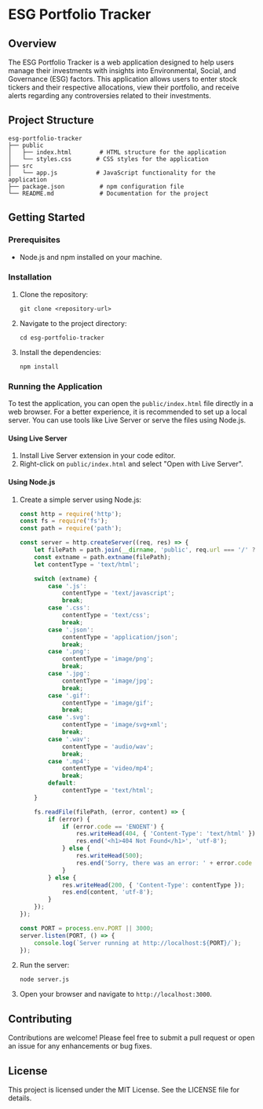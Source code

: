 # ESG Portfolio Tracker

## Overview
The ESG Portfolio Tracker is a web application designed to help users manage their investments with insights into Environmental, Social, and Governance (ESG) factors. This application allows users to enter stock tickers and their respective allocations, view their portfolio, and receive alerts regarding any controversies related to their investments.

## Project Structure
```
esg-portfolio-tracker
├── public
│   ├── index.html        # HTML structure for the application
│   └── styles.css       # CSS styles for the application
├── src
│   └── app.js           # JavaScript functionality for the application
├── package.json          # npm configuration file
└── README.md             # Documentation for the project
```

## Getting Started

### Prerequisites
- Node.js and npm installed on your machine.

### Installation
1. Clone the repository:
   ```
   git clone <repository-url>
   ```
2. Navigate to the project directory:
   ```
   cd esg-portfolio-tracker
   ```
3. Install the dependencies:
   ```
   npm install
   ```

### Running the Application
To test the application, you can open the `public/index.html` file directly in a web browser. For a better experience, it is recommended to set up a local server. You can use tools like Live Server or serve the files using Node.js.

#### Using Live Server
1. Install Live Server extension in your code editor.
2. Right-click on `public/index.html` and select "Open with Live Server".

#### Using Node.js
1. Create a simple server using Node.js:
   ```javascript
   const http = require('http');
   const fs = require('fs');
   const path = require('path');

   const server = http.createServer((req, res) => {
       let filePath = path.join(__dirname, 'public', req.url === '/' ? 'index.html' : req.url);
       const extname = path.extname(filePath);
       let contentType = 'text/html';

       switch (extname) {
           case '.js':
               contentType = 'text/javascript';
               break;
           case '.css':
               contentType = 'text/css';
               break;
           case '.json':
               contentType = 'application/json';
               break;
           case '.png':
               contentType = 'image/png';
               break;
           case '.jpg':
               contentType = 'image/jpg';
               break;
           case '.gif':
               contentType = 'image/gif';
               break;
           case '.svg':
               contentType = 'image/svg+xml';
               break;
           case '.wav':
               contentType = 'audio/wav';
               break;
           case '.mp4':
               contentType = 'video/mp4';
               break;
           default:
               contentType = 'text/html';
       }

       fs.readFile(filePath, (error, content) => {
           if (error) {
               if (error.code == 'ENOENT') {
                   res.writeHead(404, { 'Content-Type': 'text/html' });
                   res.end('<h1>404 Not Found</h1>', 'utf-8');
               } else {
                   res.writeHead(500);
                   res.end('Sorry, there was an error: ' + error.code + ' ..\n');
               }
           } else {
               res.writeHead(200, { 'Content-Type': contentType });
               res.end(content, 'utf-8');
           }
       });
   });

   const PORT = process.env.PORT || 3000;
   server.listen(PORT, () => {
       console.log(`Server running at http://localhost:${PORT}/`);
   });
   ```
2. Run the server:
   ```
   node server.js
   ```
3. Open your browser and navigate to `http://localhost:3000`.

## Contributing
Contributions are welcome! Please feel free to submit a pull request or open an issue for any enhancements or bug fixes.

## License
This project is licensed under the MIT License. See the LICENSE file for details.